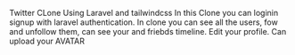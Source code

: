 Twitter CLone Using Laravel and tailwindcss
In this Clone you can loginin signup with laravel authentication.
In clone you can see all the users, fow and unfollow them, can see your and friebds timeline.
Edit your profile.
Can upload your AVATAR 
